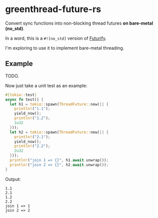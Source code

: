 # greenthread-future-rs

Convert sync functions into non-blocking thread futures **on bare-metal (no_std)**.

In a word, this is a `#![no_std]` version of [Futurify](https://github.com/robertohuertasm/futurify).

I'm exploring to use it to implement bare-metal threading.

## Example

TODO. 

Now just take a unit test as an example:

```rust
#[tokio::test]
async fn test() {
  let h1 = tokio::spawn(ThreadFuture::new(|| {
    println!("1.1");
    yield_now();
    println!("1.2");
    1u32
  }));
  let h2 = tokio::spawn(ThreadFuture::new(|| {
    println!("2.1");
    yield_now();
    println!("2.2");
    2u32
  }));
  println!("join 1 => {}", h1.await.unwrap());
  println!("join 2 => {}", h2.await.unwrap());
}
```

Output:

```
1.1
2.1
1.2
2.2
join 1 => 1
join 2 => 2
```



